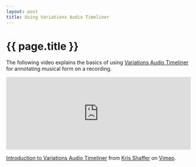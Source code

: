 ```yaml
---
layout: post
title: Using Variations Audio Timeliner
---
```


{{ page.title }}
================

The following video explains the basics of using [Variations Audio Timeliner][VAT] for annotating musical form on a recording.

<iframe src="http://player.vimeo.com/video/42041355" width="500" height="197" frameborder="0" webkitAllowFullScreen mozallowfullscreen allowFullScreen></iframe> <p><a href="http://vimeo.com/42041355">Introduction to Variations Audio Timeliner</a> from <a href="http://vimeo.com/user11692346">Kris Shaffer</a> on <a href="http://vimeo.com">Vimeo</a>.</p>

[VAT]: http://variations.sourceforge.net/vat/